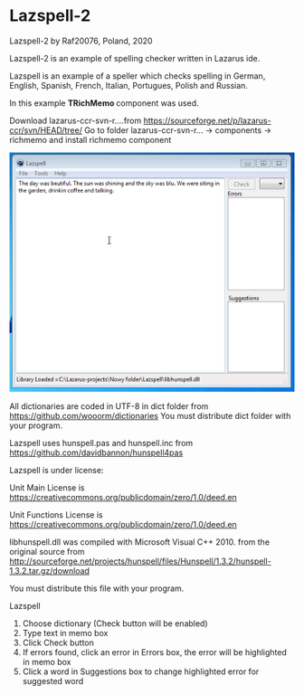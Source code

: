 # Lazspell-2

Lazspell-2 by Raf20076, Poland, 2020

Lazspell-2 is an example of spelling checker written in Lazarus ide.

Lazspell is an example of a speller which checks spelling in German, English, Spanish,
French, Italian, Portugues, Polish and Russian.

In this example <b>TRichMemo </b> component was used.

Download lazarus-ccr-svn-r....from https://sourceforge.net/p/lazarus-ccr/svn/HEAD/tree/
Go to folder lazarus-ccr-svn-r... -> components -> richmemo and install richmemo component 

<img src="https://raw.githubusercontent.com/Raf20076/Lazspell/master/lazspell.gif"/>

All dictionaries are coded in UTF-8 in dict folder from https://github.com/wooorm/dictionaries
You must distribute dict folder with your program.

Lazspell uses hunspell.pas and hunspell.inc from https://github.com/davidbannon/hunspell4pas

Lazspell is under license: 

Unit Main License is https://creativecommons.org/publicdomain/zero/1.0/deed.en 

Unit Functions License is https://creativecommons.org/publicdomain/zero/1.0/deed.en

libhunspell.dll was compiled with Microsoft Visual C++ 2010. from the original source from 
http://sourceforge.net/projects/hunspell/files/Hunspell/1.3.2/hunspell-1.3.2.tar.gz/download

You must distribute this file with your program. 

Lazspell

1. Choose dictionary (Check button will be enabled)
2. Type text in memo box
3. Click Check button
4. If errors found, click an error in Errors box, the error will be highlighted in memo box
5. Click a word in Suggestions box to change highlighted error for suggested word
